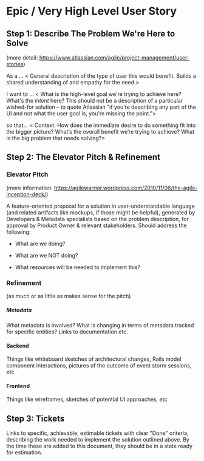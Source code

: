 # Epic / Very High Level User Story

## Step 1: Describe The Problem We're Here to Solve

(more detail: https://www.atlassian.com/agile/project-management/user-stories)

As a ... < General description of the type of user this would benefit. Builds a shared understanding of and empathy for the need.>

I want to ... < What is the high-level goal we're trying to achieve here? What's the _intent_ here?
This should not be a description of a particular wished-for solution – to quote Atlassian
"if you’re describing any part of the UI and not what the user goal is, you're missing the point.">

so that... < Context. How does the immediate desire to do something fit into the bigger picture?
What’s the overall benefit we’re trying to achieve? What is the big problem that needs solving?>

## Step 2: The Elevator Pitch & Refinement

### Elevator Pitch

(more information: https://agilewarrior.wordpress.com/2010/11/06/the-agile-inception-deck/)

A feature-oriented proposal for a solution in user-understandable language (and related artifacts like mockups, if those might be helpful), generated by Developers & Metadata specialists based on the problem description, for
approval by Product Owner & relevant stakeholders. Should address the following:

* What are we doing?

* What are we NOT doing?

* What resources will be needed to implement this?

### Refinement

(as much or as little as makes sense for the pitch)

##### Metadata

What metadata is involved? What is changing in terms of metadata tracked for specific entities? Links to documentation etc.

#### Backend

Things like whiteboard sketches of architectural changes, Rails model component interactions, pictures of the outcome of event storm sessions, etc

#### Frontend

Things like wireframes, sketches of potential UI approaches, etc

## Step 3: Tickets

Links to specific, achievable, estimable tickets with clear "Done" criteria, describing the work needed to implement the solution outlined above. By the time these are added to this document, they should be in a state ready for estimation.
